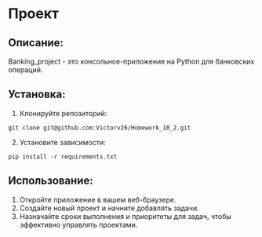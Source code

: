# Проект 

## Описание:

Banking_project - это консольное-приложение на Python для банковских операций.

## Установка:

1. Клонируйте репозиторий:
```
git clone git@github.com:Victorv26/Homework_10_2.git
```
2. Установите зависимости:
```
pip install -r requirements.txt
```
## Использование:

1. Откройте приложение в вашем веб-браузере.
2. Создайте новый проект и начните добавлять задачи.
3. Назначайте сроки выполнения и приоритеты для задач, чтобы эффективно управлять проектами.
